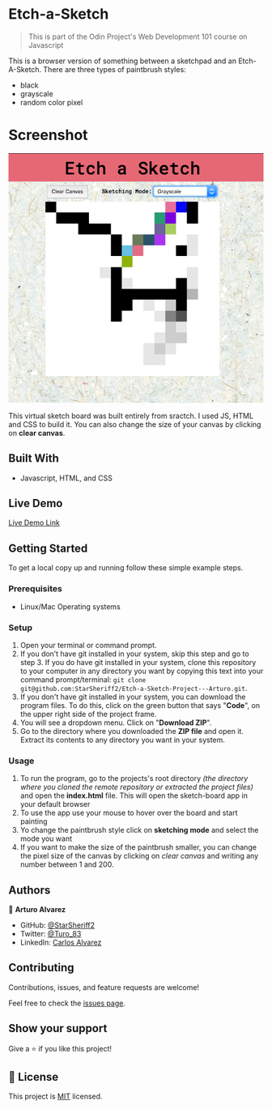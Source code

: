 # Etch-a-Sketch
>This is part of the Odin Project's Web Development 101 course on Javascript

This is a browser version of something between a sketchpad and an Etch-A-Sketch. There are three types of paintbrush styles:
- black
- grayscale
- random color pixel

# Screenshot
![screenshot](./app_screenshot.png)

This virtual sketch board was built entirely from sractch. I used JS, HTML and CSS to build it. You can also change the size of your canvas by clicking on **clear canvas**.

## Built With
- Javascript, HTML, and CSS

## Live Demo

[Live Demo Link](https://starsheriff2.github.io/Etch-a-Sketch-Project---Arturo/)


## Getting Started
To get a local copy up and running follow these simple example steps.

### Prerequisites
- Linux/Mac Operating systems

### Setup
1. Open your terminal or command prompt.
2. If you don’t have git installed in your system, skip this step and go to step 3. If you do have git installed in your system, clone this repository to your computer in any directory you want by copying this text into your command prompt/terminal: `git clone git@github.com:StarSheriff2/Etch-a-Sketch-Project---Arturo.git`.
3. If you don't have git installed in your system, you can download the program files. To do this, click on the green button that says "**Code**", on the upper right side of the project frame.
4. You will see a dropdown menu. Click on "**Download ZIP**".
5. Go to the directory where you downloaded the **ZIP file** and open it. Extract its contents to any directory you want in your system.

### Usage
1. To run the program, go to the projects's root directory *(the directory where you cloned the remote repository or extracted the project files)* and open the **index.html** file. This will open the sketch-board app in your default browser
2. To use the app use your mouse to hover over the board and start painting
3. Yo change the paintbrush style click on **sketching mode** and select the mode you want
4. If you want to make the size of the paintbrush smaller, you can change the pixel size of the canvas by clicking on *clear canvas* and writing any number between 1 and 200.

## Authors

👤 **Arturo Alvarez**

- GitHub: [@StarSheriff2](https://github.com/StarSheriff2)
- Twitter: [@Turo_83](https://twitter.com/Turo_83)
- LinkedIn: [Carlos Alvarez](https://www.linkedin.com/in/carlosalvarezveroy/)

## Contributing

Contributions, issues, and feature requests are welcome!

Feel free to check the [issues page](https://github.com/StarSheriff2/Etch-a-Sketch-Project---Arturo/issues).

## Show your support

Give a ⭐️ if you like this project!

## 📝 License

This project is [MIT](https://github.com/StarSheriff2/Etch-a-Sketch-Project---Arturo/blob/master/LICENSE) licensed.

